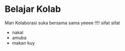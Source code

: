 # Belajar Kolab
Mari Kolaborasi suka bersama sama yeeee !!!!
sifat sifat
* nakal
* amuba
* makan kuy